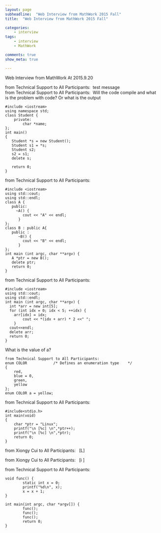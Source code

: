 ```yaml
---
layout: page
subheadline:  "Web Interview from MathWork 2015 Fall"
title:  "Web Interview from MathWork 2015 Fall"

categories:
    - interview
tags:
    - interview
    - MathWork

comments: true
show_meta: true

---
```


Web Interview from MathWork 
At 2015.9.20

from Technical Support to All Participants: 
test message
from Technical Support to All Participants: 
Will the code compile and what is the problem with code?
Or what is the output

	#include <iostream>
	using namespace std;
	class Student {
	    private:
	        char *name;
	};
	int main()
	{
	   Student *s = new Student();
	   Student s1 = *s;
	   Student s2;
	   s2 = s1;
	   delete s;
	   
	   return 0;
	}

from Technical Support to All Participants: 

	#include <iostream>
	using std::cout;
	using std::endl;
	class A {
	   public:
	     ~A() {
	        cout << "A" << endl;
	      }
	};
	class B : public A{
	   public :
	      ~B() {
	        cout << "B" << endl;
	      }
	};
	int main (int argc, char **argv) {
	   A *ptr = new B();
	   delete ptr;
	   return 0;
	}

from Technical Support to All Participants: 

	#include <iostream>
	using std::cout;
	using std::endl;
	int main (int argc, char **argv) {
	  int *arr = new int[5];
	  for (int idx = 0; idx < 5; ++idx) {
	    arr[idx] = idx;
	        cout << *(idx + arr) * 2 <<" ";
	    }
	  cout<<endl;
	  delete arr;
	  return 0;
	}

What is the value of a?

	from Technical Support to All Participants: 
	enum COLOR            /* Defines an enumeration type    */
	{
	    red,
	    blue = 0,     
	    green,         
	    yellow
	};
	enum COLOR a = yellow;

from Technical Support to All Participants: 

	#include<stdio.h>
	int main(void)
	{
	    char *ptr = "Linux";
	    printf("\n [%c] \n",*ptr++);
	    printf("\n [%c] \n",*ptr);
	    return 0;
	}

from Xiongy Cui to All Participants: 
 [L]

from Xiongy Cui to All Participants: 
 [i
]

from Technical Support to All Participants: 

	void func() {
	        static int x = 0; 
	        printf("%d\n", x); 
	        x = x + 1;
	}
	 
	int main(int argc, char *argv[]) {
	        func(); 
	        func(); 
	        func(); 
	        return 0;
	}